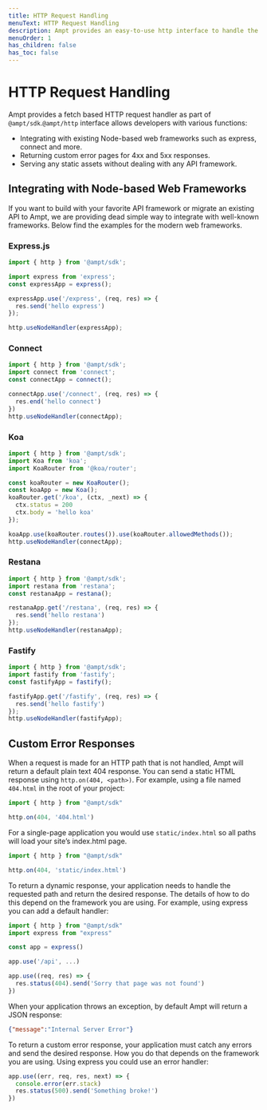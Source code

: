 ```yaml
---
title: HTTP Request Handling
menuText: HTTP Request Handling
description: Ampt provides an easy-to-use http interface to handle the requests coming without needing a web framework.
menuOrder: 1
has_children: false
has_toc: false
---
```

# HTTP Request Handling

Ampt provides a fetch based HTTP request handler as part of `@ampt/sdk`.`@ampt/http`  interface allows developers with various functions: 

- Integrating with existing Node-based web frameworks such as express, connect and more.
- Returning custom error pages for 4xx and 5xx responses.
- Serving any static assets without dealing with any API framework.

## Integrating with Node-based Web Frameworks

If you want to build with your favorite API framework or migrate an existing API to Ampt, we are providing dead simple way to integrate with well-known frameworks. Below find the examples for the modern web frameworks. 

### Express.js

```jsx
import { http } from '@ampt/sdk';

import express from 'express';
const expressApp = express();

expressApp.use('/express', (req, res) => {
  res.send('hello express')
});

http.useNodeHandler(expressApp);
```

### Connect

```jsx
import { http } from '@ampt/sdk';
import connect from 'connect';
const connectApp = connect();

connectApp.use('/connect', (req, res) => {
  res.end('hello connect')
})
http.useNodeHandler(connectApp);
```

### Koa

```jsx
import { http } from '@ampt/sdk';
import Koa from 'koa';
import KoaRouter from '@koa/router';

const koaRouter = new KoaRouter();
const koaApp = new Koa();
koaRouter.get('/koa', (ctx, _next) => {
  ctx.status = 200
  ctx.body = 'hello koa'
});

koaApp.use(koaRouter.routes()).use(koaRouter.allowedMethods());
http.useNodeHandler(connectApp);
```

### Restana

```jsx
import { http } from '@ampt/sdk';
import restana from 'restana';
const restanaApp = restana();

restanaApp.get('/restana', (req, res) => {
  res.send('hello restana')
});
http.useNodeHandler(restanaApp);
```

### Fastify

```jsx
import { http } from '@ampt/sdk';
import fastify from 'fastify';
const fastifyApp = fastify();

fastifyApp.get('/fastify', (req, res) => {
  res.send('hello fastify')
});
http.useNodeHandler(fastifyApp);
```

## Custom Error Responses

When a request is made for an HTTP path that is not handled, Ampt will return a default plain text 404 response. You can send a static HTML response using `http.on(404, <path>)`. For example, using a file named `404.html` in the root of your project:

```jsx
import { http } from "@ampt/sdk"

http.on(404, '404.html')
```

For a single-page application you would use  `static/index.html` so all paths will load your site’s index.html page.

```jsx
import { http } from "@ampt/sdk"

http.on(404, 'static/index.html')
```

To return a dynamic response, your application needs to handle the requested path and return the desired response. The details of how to do this depend on the framework you are using. For example, using express you can add a default handler:

```jsx
import { http } from "@ampt/sdk"
import express from "express"

const app = express()

app.use('/api', ...)

app.use((req, res) => {
  res.status(404).send('Sorry that page was not found')
})
```

When your application throws an exception, by default Ampt will return a JSON response:

```json
{"message":"Internal Server Error"}
```

To return a custom error response, your application must catch any errors and send the desired response. How you do that depends on the framework you are using. Using express you could use an error handler:

```jsx
app.use((err, req, res, next) => {
  console.error(err.stack)
  res.status(500).send('Something broke!')
})
```